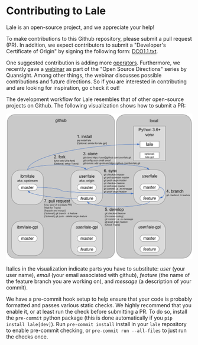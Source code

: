 # Contributing to Lale

Lale is an open-source project, and we appreciate your help!

To make contributions to this Github repository, please submit a pull
request (PR). In addition, we expect contributors to submit a
"Developer's Certificate of Origin" by signing the following form:
[DCO1.1.txt](https://github.com/IBM/lale/blob/master/DCO1.1.txt).

One suggested contribution is adding more
[operators](https://nbviewer.jupyter.org/github/IBM/lale/blob/master/examples/docs_new_operators.ipynb).
Furthermore, we recently gave a
[webinar](https://www.youtube.com/watch?v=szXkof_IiGc) as part of the
"Open Source Directions" series by Quansight. Among other things, the
webinar discusses possible contributions and future directions. So if
you are interested in contributing and are looking for inspiration, go
check it out!

The development workflow for Lale resembles that of other open-source
projects on Github. The following visualization shows how to submit a
PR:

<img src="https://github.com/IBM/lale/raw/master/docs/img/repositories.png" alt="development workflow"/>

Italics in the visualization indicate parts you have to substitute:
*user* (your user name), *email* (your email associated with github),
*feature* (the name of the feature branch you are working on), and
*message* (a description of your commit).

We have a pre-commit hook setup to help ensure that your code is probably formatted
and passes various static checks.  We highly recommend that you enable it, or at least run the check
before submitting a PR.  To do so, install the `pre-commit` python package (this is done automatically if you `pip install lale[dev]`).  Run `pre-commit install` install in your `lale` repository to enable pre-commit checking, or `pre-commit run --all-files` to just run the checks once.
